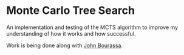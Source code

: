 # Monte Carlo Tree Search

An implementation and testing of the MCTS algorithm to improve my 
understanding of how it works and how successful. 

Work is being done along with [John Bourassa](https://github.com/johink).
